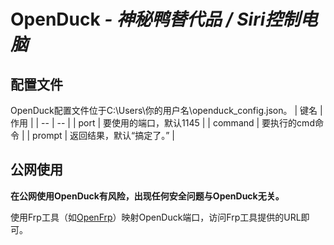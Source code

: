 # OpenDuck *- 神秘鸭替代品 / Siri控制电脑*
## 配置文件
OpenDuck配置文件位于C:\Users\你的用户名\openduck_config.json。
|  键名  |  作用  |
|  --  |  --  |
|  port  |  要使用的端口，默认1145  |
|  command  |  要执行的cmd命令  |
|  prompt  |  返回结果，默认“搞定了。”  |
## 公网使用
**在公网使用OpenDuck有风险，出现任何安全问题与OpenDuck无关。**

使用Frp工具（如[OpenFrp](www.openfrp.net)）映射OpenDuck端口，访问Frp工具提供的URL即可。
